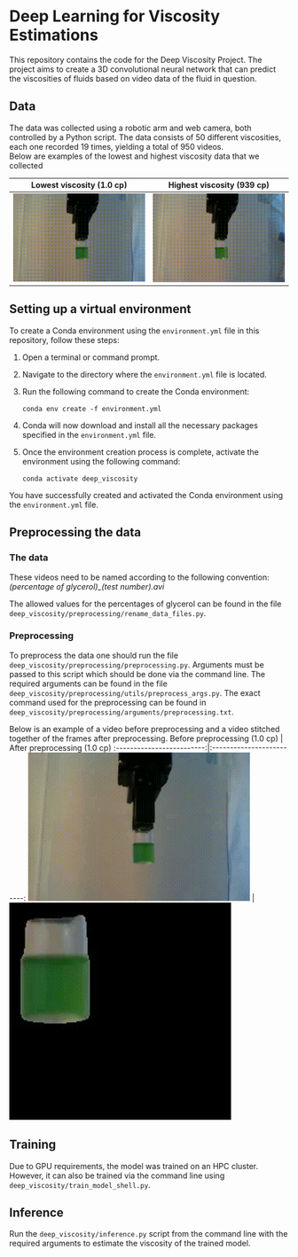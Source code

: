 # Deep Learning for Viscosity Estimations
This repository contains the code for the Deep Viscosity Project. The project aims to create a 3D convolutional neural network that can predict the viscosities of fluids based on video data of the fluid in question. 

## Data
The data was collected using a robotic arm and web camera, both controlled by a Python script. The data consists of 50 different viscosities, each one recorded 19 times, yielding a total of 950 videos.  
Below are examples of the lowest and highest viscosity data that we collected

Lowest viscosity (1.0 cp)             |  Highest viscosity (939 cp)
:-------------------------:|:-------------------------:
![](assets/0.gif)  |  ![](assets/98.gif)

## Setting up a virtual environment
To create a Conda environment using the `environment.yml` file in this repository, follow these steps:

1. Open a terminal or command prompt.
2. Navigate to the directory where the `environment.yml` file is located.
3. Run the following command to create the Conda environment:

    ```
    conda env create -f environment.yml
    ```

4. Conda will now download and install all the necessary packages specified in the `environment.yml` file.
5. Once the environment creation process is complete, activate the environment using the following command:

    ```
    conda activate deep_viscosity
    ```

You have successfully created and activated the Conda environment using the `environment.yml` file.


## Preprocessing the data
### The data
These videos need to be named according to the following convention: 
*(percentage of glycerol)_(test number).avi*

The allowed values for the percentages of glycerol can be found in the file `deep_viscosity/preprocessing/rename_data_files.py`.
### Preprocessing
To preprocess the data one should run the file `deep_viscosity/preprocessing/preprocessing.py`. Arguments must be passed to this script which should be done via the command line. The required arguments can be found in the file `deep_viscosity/preprocessing/utils/preprocess_args.py`. The exact command used for the preprocessing can be found in `deep_viscosity/preprocessing/arguments/preprocessing.txt`.

Below is an example of a video before preprocessing and a video stitched together of the frames after preprocessing. 
Before preprocessing (1.0 cp)             |  After preprocessing (1.0 cp)
:-------------------------:|:-------------------------:
![](assets/0.gif)  |  ![](assets/0_preprocessed.gif)


## Training
Due to GPU requirements, the model was trained on an HPC cluster. However, it can also be trained via the command line using `deep_viscosity/train_model_shell.py`. 

## Inference
Run the `deep_viscosity/inference.py` script from the command line with the required arguments to estimate the viscosity of the trained model. 






